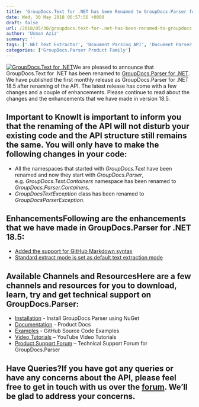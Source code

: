 ```yaml
---
title: 'GroupDocs.Text for .NET has been Renamed to GroupDocs.Parser for .NET'
date: Wed, 30 May 2018 06:57:56 +0000
draft: false
url: /2018/05/30/groupdocs.text-for-.net-has-been-renamed-to-groupdocs.parser-for-.net/
author: 'Usman Aziz'
summary: ''
tags: ['.NET Text Extractor', 'Dcoument Parsing API', 'Document Parser', 'Text Extraction API for .NET', 'Text Extractor', 'GroupDocs.Parser for .NET', 'GroupDocs.Parser for .NET Releases']
categories: ['GroupDocs.Parser Product Family']
---
```


[![GroupDocs.Text for .NET](http://blog.groupdocs.com/wp-content/uploads/sites/4/2018/05/groupdocs-parser.png)](https://products.groupdocs.com/)We are pleased to announce that GroupDocs.Text for .NET has been renamed to [GroupDocs.Parser for .NET](https://products.groupdocs.com/parser/net). We have published the first monthly release as GroupDocs.Parser for .NET 18.5 after renaming of the API. The latest release has come with a few changes and a couple of enhancements. Please continue to read about the changes and the enhancements that we have made in version 18.5.

## Important to KnowIt is important to inform you that the renaming of the API will not disturb your existing code and the API structure still remains the same. You will only have to make the following changes in your code:

*   All the namespaces that started with _GroupDocs.Text_ have been renamed and now they start with _GroupDocs.Parser_, e.g. _GroupDocs.Text.Containers_ namespace has been renamed to _GroupDocs.Parser.Containers_.
*   _GroupDocsTextException_ class has been renamed to _GroupDocsParserException_.

## EnhancementsFollowing are the enhancements that we have made in GroupDocs.Parser for .NET 18.5:

*   [Added the support for GitHub Markdown syntax](https://docs.groupdocs.com/parser/net)
*   [Standard extract mode is set as default text extraction mode](https://docs.groupdocs.com/parser/net)

## Available Channels and ResourcesHere are a few channels and resources for you to download, learn, try and get technical support on GroupDocs.Parser:

*   [Installation](https://www.nuget.org/packages/groupdocs.parser "GroupDocs.Text Nuget Package") - Install GroupDocs.Parser using NuGet
*   [Documentation](https://docs.groupdocs.com/display/parsernet/Home "GroupDocs.Text Documentation") - Product Docs
*   [Examples](https://github.com/groupdocs-parser/GroupDocs.Parser-for-.NET "GroupDocs.Text Github repository") - GitHub Source Code Examples
*   [Video Tutorials](https://www.youtube.com/playlist?list=PL25CTxMCj5vPQyfL8Tkz8XH7yOPhrglb7 "GroupDocs.Text for .NET tutorials") – YouTube Video Tutorials
*   [Product Support Forum](https://forum.groupdocs.com/c/parser "GroupDocs.Text for .NET Support forum") – Technical Support Forum for GroupDocs.Parser

## Have Queries?If you have got any queries or have any concerns about the API, please feel free to get in touch with us over the [forum](https://forum.groupdocs.com/). We’ll be glad to address your concerns.





